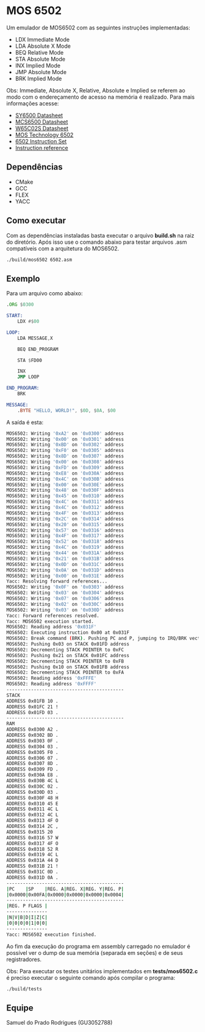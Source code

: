 # MOS 6502

Um emulador de MOS6502 com as seguintes instruções implementadas:

- LDX Immediate Mode
- LDA Absolute X Mode
- BEQ Relative Mode
- STA Absolute Mode
- INX Implied Mode
- JMP Absolute Mode
- BRK Implied Mode

Obs: Immediate, Absolute X, Relative, Absolute e Implied se referem ao modo com o endereçamento de acesso na memória é realizado. Para mais informações acesse:

- [SY6500 Datasheet](https://www.princeton.edu/~mae412/HANDOUTS/Datasheets/6502.pdf)
- [MCS6500 Datasheet](https://www.mdawson.net/vic20chrome/cpu/mos_6500_mpu_preliminary_may_1976.pdf)
- [W65C02S Datasheet](https://eater.net/datasheets/w64c02s.pdf)
- [MOS Technology 6502](https://en.wikipedia.org/wiki/MOS_Technology_6502)
- [6502 Instruction Set](https://www.masswerk.at/6502/6502_instruction_set.html)
- [Instruction reference](https://www.nesdev.org/wiki/Instruction_reference)

## Dependências

- CMake
- GCC
- FLEX
- YACC

## Como executar

Com as dependências instaladas basta executar o arquivo **build.sh** na raiz do diretório. Após isso use o comando abaixo para testar arquivos .asm compatíveis com a arquitetura do MOS6502.


```bash
./build/mos6502 6502.asm
```

## Exemplo

Para um arquivo como abaixo:

```asm
.ORG $0300

START:
    LDX #$00

LOOP:
    LDA MESSAGE,X

    BEQ END_PROGRAM

    STA $FD00

    INX
    JMP LOOP

END_PROGRAM:
    BRK

MESSAGE:
    .BYTE "HELLO, WORLD!", $0D, $0A, $00
```

A saída é esta:

```bash
MOS6502: Writing '0xA2' on '0x0300' address
MOS6502: Writing '0x00' on '0x0301' address
MOS6502: Writing '0xBD' on '0x0302' address
MOS6502: Writing '0xF0' on '0x0305' address
MOS6502: Writing '0x8D' on '0x0307' address
MOS6502: Writing '0x00' on '0x0308' address
MOS6502: Writing '0xFD' on '0x0309' address
MOS6502: Writing '0xE8' on '0x030A' address
MOS6502: Writing '0x4C' on '0x030B' address
MOS6502: Writing '0x00' on '0x030E' address
MOS6502: Writing '0x48' on '0x030F' address
MOS6502: Writing '0x45' on '0x0310' address
MOS6502: Writing '0x4C' on '0x0311' address
MOS6502: Writing '0x4C' on '0x0312' address
MOS6502: Writing '0x4F' on '0x0313' address
MOS6502: Writing '0x2C' on '0x0314' address
MOS6502: Writing '0x20' on '0x0315' address
MOS6502: Writing '0x57' on '0x0316' address
MOS6502: Writing '0x4F' on '0x0317' address
MOS6502: Writing '0x52' on '0x0318' address
MOS6502: Writing '0x4C' on '0x0319' address
MOS6502: Writing '0x44' on '0x031A' address
MOS6502: Writing '0x21' on '0x031B' address
MOS6502: Writing '0x0D' on '0x031C' address
MOS6502: Writing '0x0A' on '0x031D' address
MOS6502: Writing '0x00' on '0x031E' address
Yacc: Resolving forward references...
MOS6502: Writing '0x0F' on '0x0303' address
MOS6502: Writing '0x03' on '0x0304' address
MOS6502: Writing '0x07' on '0x0306' address
MOS6502: Writing '0x02' on '0x030C' address
MOS6502: Writing '0x03' on '0x030D' address
Yacc: Forward references resolved.
Yacc: MOS6502 execution started.
MOS6502: Reading address '0x031F'
MOS6502: Executing instruction 0x00 at 0x031F
MOS6502: Break command (BRK). Pushing PC and P, jumping to IRQ/BRK vector.
MOS6502: Pushing 0x03 on STACK 0x01FD address
MOS6502: Decrementing STACK POINTER to 0xFC
MOS6502: Pushing 0x21 on STACK 0x01FC address
MOS6502: Decrementing STACK POINTER to 0xFB
MOS6502: Pushing 0x10 on STACK 0x01FB address
MOS6502: Decrementing STACK POINTER to 0xFA
MOS6502: Reading address '0xFFFE'
MOS6502: Reading address '0xFFFF'
-------------------------------------------
STACK
ADDRESS 0x01FB 10 .
ADDRESS 0x01FC 21 !
ADDRESS 0x01FD 03 .
-------------------------------------------
RAM
ADDRESS 0x0300 A2 .
ADDRESS 0x0302 BD .
ADDRESS 0x0303 0F .
ADDRESS 0x0304 03 .
ADDRESS 0x0305 F0 .
ADDRESS 0x0306 07 .
ADDRESS 0x0307 8D .
ADDRESS 0x0309 FD .
ADDRESS 0x030A E8 .
ADDRESS 0x030B 4C L
ADDRESS 0x030C 02 .
ADDRESS 0x030D 03 .
ADDRESS 0x030F 48 H
ADDRESS 0x0310 45 E
ADDRESS 0x0311 4C L
ADDRESS 0x0312 4C L
ADDRESS 0x0313 4F O
ADDRESS 0x0314 2C ,
ADDRESS 0x0315 20
ADDRESS 0x0316 57 W
ADDRESS 0x0317 4F O
ADDRESS 0x0318 52 R
ADDRESS 0x0319 4C L
ADDRESS 0x031A 44 D
ADDRESS 0x031B 21 !
ADDRESS 0x031C 0D .
ADDRESS 0x031D 0A .
-------------------------------------------
|PC    |SP    |REG. A|REG. X|REG. Y|REG. P|
|0x0000|0x00FA|0x0000|0x0000|0x0000|0x0004|
-------------------------------------------
|REG. P FLAGS |
---------------
|N|V|B|D|I|Z|C|
|0|0|0|0|1|0|0|
---------------
Yacc: MOS6502 execution finished.
```

Ao fim da execução do programa em assembly carregado no emulador é possível ver o dump de sua memória (separada em seções) e de seus registradores.

Obs: Para executar os testes unitários implementados em **tests/mos6502.c** é preciso executar o seguinte comando após compilar o programa:

```bash
./build/tests
```

## Equipe

Samuel do Prado Rodrigues (GU3052788)
